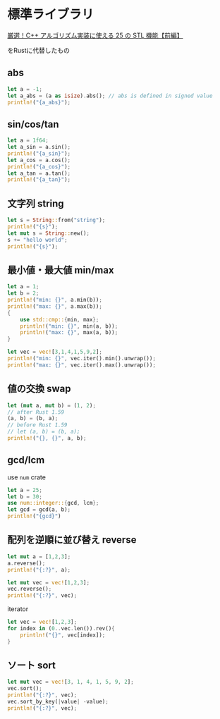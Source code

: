 # 標準ライブラリ

[厳選！C++ アルゴリズム実装に使える 25 の STL 機能【前編】](https://qiita.com/e869120/items/518297c6816adb67f9a5#3-1-%E7%B5%B6%E5%AF%BE%E5%80%A4-abs)

をRustに代替したもの

## abs

```rust
let a = -1;
let a_abs = (a as isize).abs(); // abs is defined in signed value
println!("{a_abs}");
```

## sin/cos/tan

```rust
let a = 1f64;
let a_sin = a.sin();
println!("{a_sin}");
let a_cos = a.cos();
println!("{a_cos}");
let a_tan = a.tan();
println!("{a_tan}");
```

## 文字列 string

```rust
let s = String::from("string");
println!("{s}");
let mut s = String::new();
s += "hello world";
println!("{s}");
```

## 最小値・最大値 min/max

```rust
let a = 1;
let b = 2;
println!("min: {}", a.min(b));
println!("max: {}", a.max(b));
{
    use std::cmp::{min, max};
    println!("min: {}", min(a, b));
    println!("max: {}", max(a, b));
}
```

```rust
let vec = vec![3,1,4,1,5,9,2];
println!("min: {}", vec.iter().min().unwrap());
println!("max: {}", vec.iter().max().unwrap());
```

## 値の交換 swap

```rust
let (mut a, mut b) = (1, 2);
// after Rust 1.59
(a, b) = (b, a);
// before Rust 1.59
// let (a, b) = (b, a);
println!("{}, {}", a, b);
```

## gcd/lcm

use `num` crate

```rust
let a = 25;
let b = 30;
use num::integer::{gcd, lcm};
let gcd = gcd(a, b);
println!("{gcd}")
```

## 配列を逆順に並び替え reverse

```rust
let mut a = [1,2,3];
a.reverse();
println!("{:?}", a);
```

```rust
let mut vec = vec![1,2,3];
vec.reverse();
println!("{:?}", vec);
```

iterator

```rust
let vec = vec![1,2,3];
for index in (0..vec.len()).rev(){
    println!("{}", vec[index]);
}
```

## ソート sort

```rust
let mut vec = vec![3, 1, 4, 1, 5, 9, 2];
vec.sort();
println!("{:?}", vec);
vec.sort_by_key(|value| -value);
println!("{:?}", vec);
```
